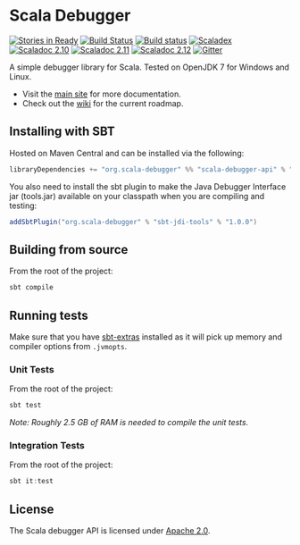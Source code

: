 Scala Debugger
==============

[![Stories in Ready](https://badge.waffle.io/ensime/scala-debugger.svg?label=ready&title=Ready)](http://waffle.io/ensime/scala-debugger)
[![Build Status](https://ci.senkbeil.org/api/badges/ensime/scala-debugger/status.svg)](https://ci.senkbeil.org/ensime/scala-debugger)
[![Build status](https://ci.appveyor.com/api/projects/status/8mcnhcm1jofomg2f/branch/master?svg=true)](https://ci.appveyor.com/project/chipsenkbeil/scala-debugger/branch/master)
[![Scaladex](https://index.scala-lang.org/ensime/scala-debugger/scala-debugger-api/latest.svg?color=orange)](https://index.scala-lang.org/ensime/scala-debugger)
[![Scaladoc 2.10](https://img.shields.io/badge/Scaladoc-2.10-34B6A8.svg?style=flat)](http://www.javadoc.io/doc/org.scala-debugger/scala-debugger-api_2.10)
[![Scaladoc 2.11](https://img.shields.io/badge/Scaladoc-2.11-34B6A8.svg?style=flat)](http://www.javadoc.io/doc/org.scala-debugger/scala-debugger-api_2.11)
[![Scaladoc 2.12](https://img.shields.io/badge/Scaladoc-2.12-34B6A8.svg?style=flat)](http://www.javadoc.io/doc/org.scala-debugger/scala-debugger-api_2.12)
[![Gitter](https://badges.gitter.im/Join%20Chat.svg)](https://gitter.im/ensime/scala-debugger)

A simple debugger library for Scala. Tested on OpenJDK 7 for Windows and Linux.
- Visit the [main site](https://scala-debugger.org/) for more documentation.
- Check out the [wiki](https://github.com/ensime/scala-debugger/wiki) for the current roadmap.

Installing with SBT
-------------------

Hosted on Maven Central and can be installed via the following:

```scala
libraryDependencies += "org.scala-debugger" %% "scala-debugger-api" % "1.0.0"
```
    
You also need to install the sbt plugin to make the Java Debugger Interface jar (tools.jar) available
on your classpath when you are compiling and testing:

```scala
addSbtPlugin("org.scala-debugger" % "sbt-jdi-tools" % "1.0.0")
```

Building from source
--------------------

From the root of the project:

```scala
sbt compile
```

Running tests
-------------

Make sure that you have [sbt-extras](https://github.com/paulp/sbt-extras)
installed as it will pick up memory and compiler options from `.jvmopts`.

### Unit Tests

From the root of the project:

```scala
sbt test
```

_Note: Roughly 2.5 GB of RAM is needed to compile the unit tests._

### Integration Tests

From the root of the project:

```scala
sbt it:test
```

License
-------

The Scala debugger API is licensed under [Apache 2.0](https://www.apache.org/licenses/LICENSE-2.0).

